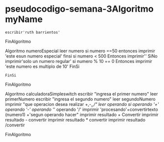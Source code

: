 # pseudocodigo-semana-3Algoritmo myName
	escribir'ruth barrientos'
FinAlgoritmo

Algoritmo numeroEspecial
	leer numero
	si numero ==50 entonces
		imprimir 'este esun numero especial'
	finsi 
	si numero < 500 Entonces
		imprimir''
	SiNo
		imprimir'solo un numero regular'
		si numero % 10 == 0 Entonces
			imprimir 'este numero es multiplo de 10' 
		FinSi

		
		
		
	FinSi
	
FinAlgoritmo




Algoritmo calculadoraSimpleswitch
	escribir "ingresa el primer numero"
	leer primerNumero
	escribir "ingresa el segundo numero"
	leer segundoNumero
	imprimir "que operacion desea realizar +,-,*,/"
	leer operando
	si operando  '+' operando '-' operando  '*' operando  '/'
		imprimir 'procesando'+convertirtexto (numero1) +'segun operando hacer"
		imprimir resultado + Convertir
		 imprimir resultado - convertir
		  imprimir resultado * convertir
		 imprimir resultado /convertir
	
	
	
FinAlgoritmo





